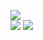 ![](https://img.shields.io/badge/version-v0.1.0-gold)  
![](https://img.shields.io/badge/python-v3.10.1-blue)
![](https://img.shields.io/badge/Flask-v2.1.2-pink)